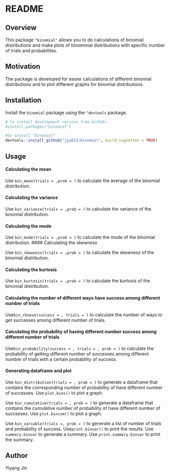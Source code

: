 README
================

Overview
--------

This package `"binomial"` allows you to do calculations of binomial distributions and make plots of binommial distributions with specific number of trials and probabilites.

Motivation
----------

The package is developed for easier calculations of different binomial distributions and to plot different graphs for binomial distributions.

Installation
------------

Install the `binomial` package using the `"devtools` package.

``` r
# to install development version from Github:
#install.packages("binomial")

#to install "binomial"
devtools::install_github("jyy623/binomial", build_vignettes = TRUE)
```

Usage
-----

#### Calculating the mean

Use `bin_mean(trials = ,prob = )` to calculate the average of the binomial distribution.

#### Calculating the variance

Use `bin_variance(trials = ,prob = )` to calculate the variance of the binomial distribution.

#### Calculating the mode

Use `bin_mode(trials = ,prob = )` to calculate the mode of the binomial distribution. \#\#\#\# Calculating the skewness

Use `bin_skewness(trials = ,prob = )` to calculate the skewness of the binomial distribution.

#### Calculating the kurtosis

Use `bin_kurtosis(trials = ,prob = )` to calculate the kurtosis of the binomial distribution.

#### Calculating the number of different ways have success among different number of trials

Use`bin_choose(success = , trials = )` to calculate the number of ways to get successes among different number of trials.

#### Calculating the probability of having different number success among different number of trials

Use`bin_probability(success = , trials = , prob = )` to calculate the probability of getting different number of successes among different number of trials with a certain probability of success.

#### Generating dataframe and plot

Use `bin_distribution(trials = , prob = )` to generate a dataframe that contains the corresponding number of probability of have different number of successes. Use `plot.bins()` to plot a graph.

Use `bin_cumulative(trials = , prob = )` to generate a dataframe that contains the cumulative number of probability of have different number of successes. Use `plot.bincum()` to plot a graph.

Use `bin_variable(trials =, prob = )` to generate a list of number of trials and probability of success. Use`print.binvar()` to print the results. Use `summary.binvar` to generate a summary. Use `print.summary.binvar` to print the summary.

Author
------

Yiyang Jin
